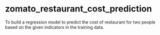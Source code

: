 # zomato_restaurant_cost_prediction
To build a regression model to predict the cost of restaurant for two people based on the given indicators in the training data. 
